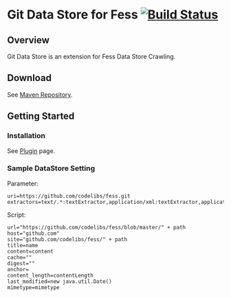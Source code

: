 Git Data Store for Fess [![Build Status](https://travis-ci.org/codelibs/fess-ds-git.svg?branch=master)](https://travis-ci.org/codelibs/fess-ds-git)
==========================

## Overview

Git Data Store is an extension for Fess Data Store Crawling.

## Download

See [Maven Repository](http://central.maven.org/maven2/org/codelibs/fess/fess-ds-git/).

## Getting Started

### Installation

See [Plugin](https://fess.codelibs.org/13.3/admin/plugin-guide.html) page.

### Sample DataStore Setting

Parameter:

```
uri=https://github.com/codelibs/fess.git
extractors=text/.*:textExtractor,application/xml:textExtractor,application/javascript:textExtractor,
```

Script:

```
url="https://github.com/codelibs/fess/blob/master/" + path
host="github.com"
site="github.com/codelibs/fess/" + path
title=name
content=content
cache=""
digest=""
anchor=
content_length=contentLength
last_modified=new java.util.Date()
mimetype=mimetype
```

